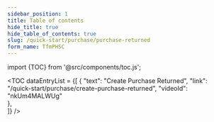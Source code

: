 ```yaml
---
sidebar_position: 1
title: Table of contents
hide_title: true
hide_table_of_contents: true
slug: /quick-start/purchase/purchase-returned 
form_name: TfmPHSC
---
```


import {TOC} from '@src/components/toc.js';

<TOC
dataEntryList = {[
{
  "text": "Create Purchase Returned", 
  "link": "/quick-start/purchase/create-purchase-returned",
  "videoId": "nkUm4MALWUg"  
},  
]}
/>
